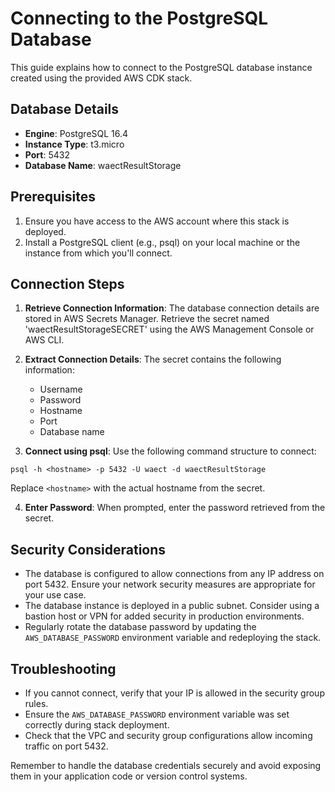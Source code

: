 # Connecting to the PostgreSQL Database

This guide explains how to connect to the PostgreSQL database instance created using the provided AWS CDK stack.

## Database Details

- **Engine**: PostgreSQL 16.4
- **Instance Type**: t3.micro
- **Port**: 5432
- **Database Name**: waectResultStorage

## Prerequisites

1. Ensure you have access to the AWS account where this stack is deployed.
2. Install a PostgreSQL client (e.g., psql) on your local machine or the instance from which you'll connect.

## Connection Steps

1. **Retrieve Connection Information**:
   The database connection details are stored in AWS Secrets Manager. Retrieve the secret named 'waectResultStorageSECRET' using the AWS Management Console or AWS CLI.

2. **Extract Connection Details**:
   The secret contains the following information:
   - Username
   - Password
   - Hostname
   - Port
   - Database name

3. **Connect using psql**:
   Use the following command structure to connect:
```
psql -h <hostname> -p 5432 -U waect -d waectResultStorage
````


Replace `<hostname>` with the actual hostname from the secret.

4. **Enter Password**:
When prompted, enter the password retrieved from the secret.

## Security Considerations

- The database is configured to allow connections from any IP address on port 5432. Ensure your network security measures are appropriate for your use case.
- The database instance is deployed in a public subnet. Consider using a bastion host or VPN for added security in production environments.
- Regularly rotate the database password by updating the `AWS_DATABASE_PASSWORD` environment variable and redeploying the stack.

## Troubleshooting

- If you cannot connect, verify that your IP is allowed in the security group rules.
- Ensure the `AWS_DATABASE_PASSWORD` environment variable was set correctly during stack deployment.
- Check that the VPC and security group configurations allow incoming traffic on port 5432.

Remember to handle the database credentials securely and avoid exposing them in your application code or version control systems.

